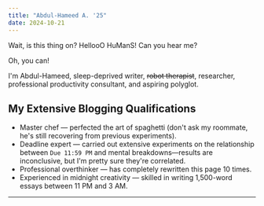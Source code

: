 ```yaml
---
title: "Abdul-Hameed A. '25"
date: 2024-10-21
---
```


Wait, is this thing on? HellooO HuManS! Can you hear me?

Oh, you can!

I'm Abdul-Hameed, sleep-deprived writer, ~~robot therapist~~, researcher, professional productivity consultant, and aspiring polyglot.

## My Extensive Blogging Qualifications

- Master chef — perfected the art of spaghetti (don't ask my roommate, he's still recovering from previous experiments).
- Deadline expert — carried out extensive experiments on the relationship between `Due 11:59 PM` and mental breakdowns—results are inconclusive, but I'm pretty sure they're correlated.
- Professional overthinker — has completely rewritten this page 10 times.
- Experienced in midnight creativity — skilled in writing 1,500-word essays between 11 PM and 3 AM.

---
